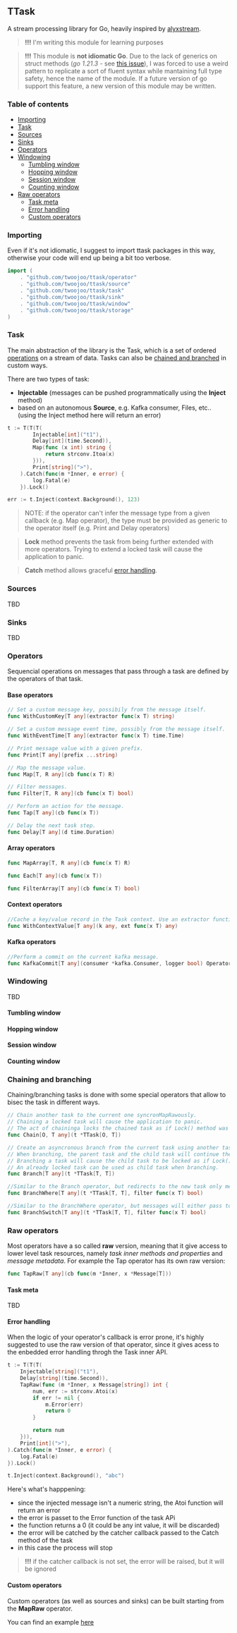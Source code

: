 ## TTask

A stream processing library for Go, heavily inspired by [alyxstream](https://github.com/smartpricing/alyxstream).

> **!!!** I'm writing this module for learning purposes

> **!!!** This module is **not idiomatic Go**. Due to the lack of generics on struct methods (*go 1.21.3* - see [this issue](https://github.com/golang/go/issues/49085)), I was forced to use a weird pattern to replicate a sort of fluent syntax while mantaining full type safety, hence the name of the module. If a future version of go support this feature, a new version of this module may be written.

### Table of contents

- [Importing](#importing)
- [Task](#task)
- [Sources](#sources)
- [Sinks](#sinks)
- [Operators](#operators)
- [Windowing](#windowing)
	- [Tumbling window](#tumbling-window)
	- [Hopping window](#hopping-window)
	- [Session window](#session-window)
	- [Counting window](#coutning-window)
- [Raw operators](#raw-operators)
	- [Task meta](#task-meta)
	- [Error handling](#error-handling)
	- [Custom operators](#custom-operators)

### Importing

Even if it's not idiomatic, I suggest to import ttask packages in this way, otherwise your code will end up being a bit too verbose.

```go
import (
	. "github.com/twoojoo/ttask/operator"
	. "github.com/twoojoo/ttask/source"
	. "github.com/twoojoo/ttask/task"
	. "github.com/twoojoo/ttask/sink"
	. "github.com/twoojoo/ttask/window"
	. "github.com/twoojoo/ttask/storage"
)
```

### Task

The main abstraction of the library is the Task, which is a set of ordered [operations](#operators) on a stream of data. Tasks can also be [chained and branched](#chaining-and-branching) in custom ways. 

There are two types of task:

- **Injectable** (messages can be pushed programmatically using the **Inject** method)
- based on an autonomous **Source**, e.g. Kafka consumer, Files, etc.. (using the Inject method here will return an error)

```go
t := T(T(T(
		Injectable[int]("t1"),
		Delay[int](time.Second)),
		Map(func (x int) string {
			return strconv.Itoa(x)
		})),
		Print[string](">"),
	).Catch(func(m *Inner, e error) {
		log.Fatal(e)
	}).Lock()

err := t.Inject(context.Background(), 123)
```

> NOTE: if the operator can't infer the message type from a given callback (e.g. Map operator), the type must be provided as generic to the operator itself (e.g. Print and Delay operators) 

> **Lock** method prevents the task from being further extended with more operators. Trying to extend a locked task will cause the application to panic.

> **Catch** method allows graceful [error handling](#error-handling).

### Sources

TBD

### Sinks

TBD

### Operators

Sequencial operations on messages that pass through a task are defined by the operators of that task. 

#### Base operators

```go
// Set a custom message key, possibily from the message itself.
func WithCustomKey[T any](extractor func(x T) string) 

// Set a custom message event time, possibly from the message itself.
func WithEventTime[T any](extractor func(x T) time.Time) 

// Print message value with a given prefix.
func Print[T any](prefix ...string) 

// Map the message value.
func Map[T, R any](cb func(x T) R) 

// Filter messages.
func Filter[T, R any](cb func(x T) bool) 

// Perform an action for the message.
func Tap[T any](cb func(x T)) 

// Delay the next task step.
func Delay[T any](d time.Duration) 
```

#### Array operators

```go
func MapArray[T, R any](cb func(x T) R) 

func Each[T any](cb func(x T)) 

func FilterArray[T any](cb func(x T) bool)
```

#### Context operators

```go
//Cache a key/value record in the Task context. Use an extractor function to pull the value from the processed item.
func WithContextValue[T any](k any, ext func(x T) any) 
```

#### Kafka operators

```go
//Perform a commit on the current kafka message.
func KafkaCommit[T any](consumer *kafka.Consumer, logger bool) Operator[types.KafkaMessage[T], types.KafkaMessage[T]]
```

### Windowing

TBD

#### Tumbling window

#### Hopping window

#### Session window

#### Counting window

### Chaining and branching

Chaining/branching tasks is done with some special operators that allow to bisec the task in different ways.

```go
// Chain another task to the current one syncronMapRawously.
// Chaining a locked task will cause the application to panic.
// The act of chaininga locks the chained task as if Lock() method was called.
func Chain[O, T any](t *TTask[O, T]) 

// Create an asyncronous branch from the current task using another task.
// When branching, the parent task and the child task will continue their flow concurrently.
// Branching a task will cause the child task to be locked as if Lock() method was called.
// An already locked task can be used as child task when branching.
func Branch[T any](t *TTask[T, T]) 

//Similar to the Branch operator, but redirects to the new task only messages that pass the provided filter
func BranchWhere[T any](t *TTask[T, T], filter func(x T) bool) 

//Similar to the BranchWhere operator, but messages will either pass to the new branch or continue in the current one
func BranchSwitch[T any](t *TTask[T, T], filter func(x T) bool) 
```

### Raw operators

Most operators have a so called **raw** version, meaning that it give access to lower level task resources, namely *task inner methods and properties* and *message metadata*. For example the Tap operator has its own raw version:

```go
func TapRaw[T any](cb func(m *Inner, x *Message[T])) 
```

#### Task meta

TBD

#### Error handling

When the logic of your operator's callback is error prone, it's highly suggested to use the raw version of that operator, since it gives acess to the enbedded error handling throgh the Task inner API.

```go
t := T(T(T(
	Injectable[string]("t1"),
	Delay[string](time.Second)),
	TapRaw(func (m *Inner, x Message[string]) int {
		num, err := strconv.Atoi(x)
		if err != nil {
			m.Error(err)
			return 0
		}

		return num
	})),
	Print[int](">"),
).Catch(func(m *Inner, e error) {
	log.Fatal(e)
}).Lock()

t.Inject(context.Background(), "abc")
```

Here's what's happpening:
- since the injected message isn't a numeric string, the Atoi function will return an error
- the error is passet to the Error function of the task APi
- the function returns a 0 (it could be any int value, it will be discarded)
- the error will be catched by the catcher callback passed to the Catch method of the task
- in this case the process will stop

> **!!!** if the catcher callback is not set, the error will be raised, but it will be ignored

#### Custom operators

Custom operators (as well as sources and sinks) can be built starting from the **MapRaw** operator.

You can find an example [here](./examples/custom/main.go)